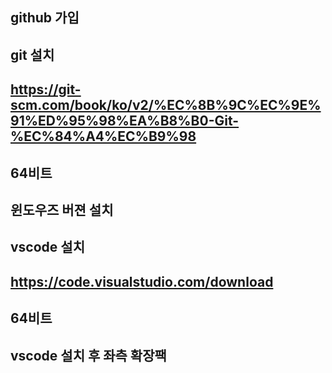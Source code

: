 ## github 가입

## git 설치
## https://git-scm.com/book/ko/v2/%EC%8B%9C%EC%9E%91%ED%95%98%EA%B8%B0-Git-%EC%84%A4%EC%B9%98
## 64비트
## 윈도우즈 버젼 설치



## vscode 설치
## https://code.visualstudio.com/download
## 64비트

## vscode 설치 후 좌측 확장팩



